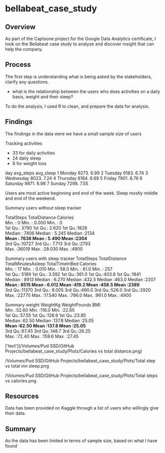 # bellabeat_case_study


## Overview 

As part of the Captsone project for the Google Data Analytics certificate, I
took on the Bellabeat case study to analyze and discover insight that can help the 
company. 

## Process 

The first step is understanding what is being asked by the stakeholders, clarify any
questions. 
* what is the relationship between the users who does activities on a daily basis, weight and their sleep?

To do the analysis, I used R to clean, and prepare the data for analysis.


## Findings 

The findings in the data were we have a small sample size of users

Tracking activities 
* 33 for daily activities 
* 24 daily sleep 
* 8 for weight loss

day       avg_steps avg_sleep
  <ord>         <dbl>     <dbl>
1 Monday        9273.      6.99
2 Tuesday       9183.      6.74
3 Wednesday     8023.      7.24
4 Thursday      8184.      6.69
5 Friday        7901.      6.76
6 Saturday      9871.      6.98
7 Sunday        7298.      7.55


Users are most active beginning and end of the week. 
Sleep mostly middle and end of the weekend.

Summary users without sleep tracker 

 TotalSteps    TotalDistance       Calories   
 Min.   :    0   Min.   : 0.000   Min.   :   0  
 1st Qu.: 3790   1st Qu.: 2.620   1st Qu.:1828  
 Median : 7406   Median : 5.245   Median :2134  
 **Mean   : 7638   Mean   : 5.490   Mean   :2304**  
 3rd Qu.:10727   3rd Qu.: 7.713   3rd Qu.:2793  
 Max.   :36019   Max.   :28.030   Max.   :4900  

Summary users with sleep tracker
TotalSteps    TotalDistance    TotalMinutesAsleep TotalTimeInBed     Calories   
 Min.   :   17   Min.   : 0.010   Min.   : 58.0      Min.   : 61.0   Min.   : 257  
 1st Qu.: 5189   1st Qu.: 3.592   1st Qu.:361.0      1st Qu.:403.8   1st Qu.:1841  
 Median : 8913   Median : 6.270   Median :432.5      Median :463.0   Median :2207  
 **Mean   : 8515   Mean   : 6.012   Mean   :419.2      Mean   :458.5   Mean   :2389**  
 3rd Qu.:11370   3rd Qu.: 8.005   3rd Qu.:490.0      3rd Qu.:526.0   3rd Qu.:2920  
 Max.   :22770   Max.   :17.540   Max.   :796.0      Max.   :961.0   Max.   :4900  

Summary weight 
 WeightKg      WeightPounds        BMI       
 Min.   :52.60   Min.   :116.0   Min.   :22.65  
 1st Qu.:57.55   1st Qu.:126.9   1st Qu.:23.85  
 Median :62.50   Median :137.8   Median :25.05  
 **Mean   :62.50   Mean   :137.8   Mean   :25.05**  
 3rd Qu.:67.45   3rd Qu.:148.7   3rd Qu.:26.25  
 Max.   :72.40   Max.   :159.6   Max.   :27.45  
 
 
 
['text'](/Volumes/Pud SSD/GitHub Projects/bellabeat_case_study/Plots/Calories vs total distance.png)
 
 
/Volumes/Pud SSD/GitHub Projects/bellabeat_case_study/Plots/Total step vs total mn sleep.png
 
 
/Volumes/Pud SSD/GitHub Projects/bellabeat_case_study/Plots/Total steps vs calories.png


## Resources
Data has been provided on Kaggle through a list of users who willingly give their data. 

## Summary

As the data has been limited in terms of sample size, based on what I have found 
